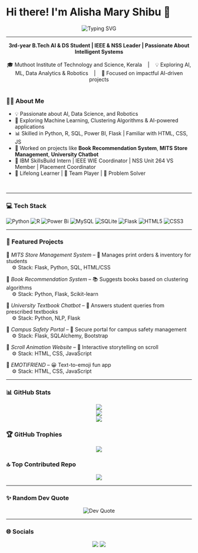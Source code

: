 # Hi there! I'm Alisha Mary Shibu 👋
<div align="center">
  <img src="https://readme-typing-svg.demolab.com?font=Fira+Code&weight=700&size=22&duration=3000&pause=1000&center=true&vCenter=true&width=700&color=3366CC&lines=AI+%26+Data+Science+Student;IEEE+WIE+Coordinator+%7C+Placement+Coordinator;Leader+%7C+Innovator+%7C+Tech+Enthusiast;Building+Intelligent+%26+Impactful+Solutions" alt="Typing SVG" />
</div>

---

<div align="center">
  <strong>3rd-year B.Tech AI & DS Student | IEEE & NSS Leader | Passionate About Intelligent Systems</strong><br><br>
  🎓 Muthoot Institute of Technology and Science, Kerala &nbsp;&nbsp; | &nbsp;&nbsp; 💡 Exploring AI, ML, Data Analytics & Robotics &nbsp;&nbsp; | &nbsp;&nbsp; 🚀 Focused on impactful AI-driven projects
</div>

<br>

### 🙋‍♀ About Me
- 💡 Passionate about AI, Data Science, and Robotics  
- 🧠 Exploring Machine Learning, Clustering Algorithms & AI-powered applications  
- 📊 Skilled in Python, R, SQL, Power BI, Flask | Familiar with HTML, CSS, JS  
- 📝 Worked on projects like **Book Recommendation System**, **MITS Store Management**, **University Chatbot**  
- 💼 IBM SkillsBuild Intern | IEEE WIE Coordinator | NSS Unit 264 VS Member | Placement Coordinator  
- 🌱 Lifelong Learner | 🤝 Team Player | 🚀 Problem Solver

<br>

---

### 💻 Tech Stack
![Python](https://img.shields.io/badge/python-3670A0?style=for-the-badge&logo=python&logoColor=ffdd54)
![R](https://img.shields.io/badge/r-%23276DC3.svg?style=for-the-badge&logo=r&logoColor=white)
![Power Bi](https://img.shields.io/badge/power_bi-F2C811?style=for-the-badge&logo=powerbi&logoColor=black)
![MySQL](https://img.shields.io/badge/mysql-4479A1.svg?style=for-the-badge&logo=mysql&logoColor=white)
![SQLite](https://img.shields.io/badge/sqlite-%2307405e.svg?style=for-the-badge&logo=sqlite&logoColor=white)
![Flask](https://img.shields.io/badge/flask-%23000.svg?style=for-the-badge&logo=flask&logoColor=white)
![HTML5](https://img.shields.io/badge/html5-E34F26?style=for-the-badge&logo=html5&logoColor=white)
![CSS3](https://img.shields.io/badge/css3-1572B6?style=for-the-badge&logo=css3&logoColor=white)

---

### 🚀 Featured Projects

🔹 *MITS Store Management System* – 🛒 Manages print orders & inventory for students  
&nbsp;&nbsp;&nbsp;&nbsp;⚙ Stack: Flask, Python, SQL, HTML/CSS  

🔹 *Book Recommendation System* – 📚 Suggests books based on clustering algorithms  
&nbsp;&nbsp;&nbsp;&nbsp;⚙ Stack: Python, Flask, Scikit-learn  

🔹 *University Textbook Chatbot* – 🤖 Answers student queries from prescribed textbooks  
&nbsp;&nbsp;&nbsp;&nbsp;⚙ Stack: Python, NLP, Flask  

🔹 *Campus Safety Portal* – 🏫 Secure portal for campus safety management  
&nbsp;&nbsp;&nbsp;&nbsp;⚙ Stack: Flask, SQLAlchemy, Bootstrap  

🔹 *Scroll Animation Website* – 🎨 Interactive storytelling on scroll  
&nbsp;&nbsp;&nbsp;&nbsp;⚙ Stack: HTML, CSS, JavaScript  

🔹 *EMOTIFRIEND* – 😀 Text-to-emoji fun app  
&nbsp;&nbsp;&nbsp;&nbsp;⚙ Stack: HTML, CSS, JavaScript  

---

### 📊 GitHub Stats
<p align="center">
  <img src="https://github-readme-stats.vercel.app/api?username=Alisha-2004&theme=shadow_blue&hide_border=false&include_all_commits=true&count_private=true" /><br/>
  <img src="https://nirzak-streak-stats.vercel.app/?user=Alisha-2004&theme=shadow_blue&hide_border=false" /><br/>
  <img src="https://github-readme-stats.vercel.app/api/top-langs/?username=Alisha-2004&theme=shadow_blue&hide_border=false&layout=compact" />
</p>

### 🏆 GitHub Trophies
<p align="center">
  <img src="https://github-profile-trophy.vercel.app/?username=Alisha-2004&theme=radical&no-frame=false&no-bg=false&margin-w=4" />
</p>

### 🔝 Top Contributed Repo
<p align="center">
  <img src="https://github-contributor-stats.vercel.app/api?username=Alisha-2004&limit=5&theme=shadow_blue&combine_all_yearly_contributions=true" />
</p>

---

### ✨ Random Dev Quote
<p align="center">
  <img src="https://quotes-github-readme.vercel.app/api?type=horizontal&theme=radical" alt="Dev Quote" />
</p>

---

### 🌐 Socials
<p align="center">
  <a href="https://www.linkedin.com/in/alisha-mary-shibu-730040257/"><img src="https://img.shields.io/badge/LinkedIn-%230077B5.svg?style=for-the-badge&logo=linkedin&logoColor=white" /></a>
  <a href="mailto:alishamaryshibu@gmail.com"><img src="https://img.shields.io/badge/Email-D14836?style=for-the-badge&logo=gmail&logoColor=white" /></a>
</p>
<!-- Proudly created with GPRM ( https://gprm.itsvg.in ) -->

